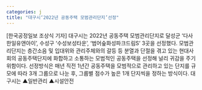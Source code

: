 ```yaml
---
categories: j
title: "대구시‘2022년 공동주택 모범관리단지’선정"
---
```

[한국공정일보 조상식 기자] 대구시는 2022년 공동주택 모범관리단지로 달성군 ‘다사한일유앤아이’, 수성구 ‘수성보성타운’, ‘범어숲화성파크드림S’ 3곳을 선정했다. 모범관리단지는 층간소음 및 입대위와 관리주체와의 갈등 등 분열과 단절을 겪고 있는 현대사회의 공동주택단지에 화합하고 소통하는 모범적인 공동주택을 선정해 널리 귀감을 주기 위함이다. 선정방식은 매년 직전 1년간 공동주택을 모범적으로 관리하고 있는 단지를 규모에 따라 3개 그룹으로 나눈 후, 그룹별 점수가 높은 1개 단지씩을 정하는 방식이다. 대구시는 ▲일반관리 ▲시설안전